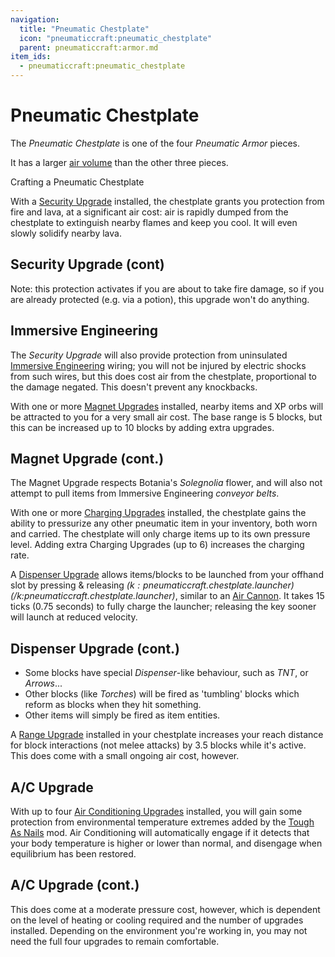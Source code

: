 ```yaml
---
navigation:
  title: "Pneumatic Chestplate"
  icon: "pneumaticcraft:pneumatic_chestplate"
  parent: pneumaticcraft:armor.md
item_ids:
  - pneumaticcraft:pneumatic_chestplate
---
```


# Pneumatic Chestplate

The *Pneumatic Chestplate* is one of the four *Pneumatic Armor* pieces.

It has a larger [air volume](../pressure.md) than the other three pieces.

Crafting a Pneumatic Chestplate

<Recipe id="pneumaticcraft:pneumatic_chestplate" />

<ItemImage id="pneumaticcraft:security_upgrade" />

With a [Security Upgrade](../upgrades.md#security) installed, the chestplate grants you protection from fire and lava, at a significant air cost: air is rapidly dumped from the chestplate to extinguish nearby flames and keep you cool.  It will even slowly solidify nearby lava.

## Security Upgrade (cont)

Note: this protection activates if you are about to take fire damage, so if you are already protected (e.g. via a potion), this upgrade won't do anything.

## Immersive Engineering

<ItemImage id="immersiveengineering:wirecoil_copper" />

The *Security Upgrade* will also provide protection from uninsulated [Immersive Engineering](https://minecraft.curseforge.com/projects/immersive-engineering) wiring; you will not be injured by electric shocks from such wires, but this does cost air from the chestplate, proportional to the damage negated. This doesn't prevent any knockbacks.

<ItemImage id="pneumaticcraft:magnet_upgrade" />

With one or more [Magnet Upgrades](../upgrades.md#magnet) installed, nearby items and XP orbs will be attracted to you for a very small air cost.  The base range is 5 blocks, but this can be increased up to 10 blocks by adding extra upgrades.

## Magnet Upgrade (cont.)

The Magnet Upgrade respects Botania's *Solegnolia* flower, and will also not attempt to pull items from Immersive Engineering *conveyor belts*.

<ItemImage id="pneumaticcraft:charging_upgrade" />

With one or more [Charging Upgrades](../upgrades.md#charging) installed, the chestplate gains the ability to pressurize any other pneumatic item in your inventory, both worn and carried.  The chestplate will only charge items up to its own pressure level.  Adding extra Charging Upgrades (up to 6) increases the charging rate.

<ItemImage id="pneumaticcraft:dispenser_upgrade" />

A [Dispenser Upgrade](../upgrades.md#dispenser) allows items/blocks to be launched from your offhand slot by pressing & releasing *$(k:pneumaticcraft.chestplate.launcher)$(/k:pneumaticcraft.chestplate.launcher)*, similar to an [Air Cannon](../air_cannon.md). It takes 15 ticks (0.75 seconds) to fully charge the launcher; releasing the key sooner will launch at reduced velocity.

## Dispenser Upgrade (cont.)


- Some blocks have special *Dispenser*-like behaviour, such as *TNT*, or *Arrows*...
- Other blocks (like *Torches*) will be fired as 'tumbling' blocks which reform as blocks when they hit something.
- Other items will simply be fired as item entities.

<ItemImage id="pneumaticcraft:range_upgrade" />

A [Range Upgrade](../upgrades.md#range) installed in your chestplate increases your reach distance for block interactions (not melee attacks) by 3.5 blocks while it's active. This does come with a small ongoing air cost, however.

## A/C Upgrade

<ItemImage id="pneumaticcraft:air_conditioning_upgrade" />

With up to four [Air Conditioning Upgrades](../upgrades.md#air_conditioning) installed, you will gain some protection from environmental temperature extremes added by the [Tough As Nails](https://minecraft.curseforge.com/projects/tough-as-nails) mod. Air Conditioning will automatically engage if it detects that your body temperature is higher or lower than normal, and disengage when equilibrium has been restored.

## A/C Upgrade (cont.)

This does come at a moderate pressure cost, however, which is dependent on the level of heating or cooling required and the number of upgrades installed. Depending on the environment you're working in, you may not need the full four upgrades to remain comfortable.

